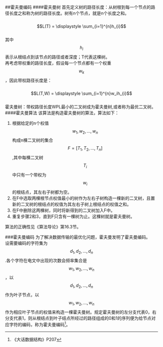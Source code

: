 ##霍夫曼编码
####霍夫曼树
首先定义树的路径长度：从树根到每一个节点的路径长度之和称为树的路径长度。树有n个节点，就是n个长度之和。  
&emsp;&emsp;$$L(T) = \displaystyle \sum_{i=1}^{n}h_{i}$$  
其中$$h_{i}$$表示从根结点到该节点的路径或者深度；T代表这棵树。  
再考虑带权重的路径长度，假设每一个节点都有一个权重$$w_k$$，因此带权路径长度是：  
&emsp;&emsp;$$L(T,W) = \displaystyle \sum_{i=1}^{n}w_ih_{i}$$  
霍夫曼树：带权路径长度WPL最小的二叉树成为霍夫曼树,或者称为最优二叉树。  
####霍夫曼算法
该算法是构造霍夫曼树的算法，算法如下：  
1. 根据给定的n个权值$$w_1,w_2,...,w_n$$构成n棵二叉树的集合$$F=[T_1,T_2,...,T_n]$$,其中每棵二叉树$$T_i$$中只有一个带权为$$w_i$$的根结点，其左右子树都为空。  
2. 在F中选取两棵根节点权值最小的树作为左右子树构造一棵新的二叉树，且置新的二叉树的根结点的权值为其左右子树上根结点的权值之和。  
3. 在F中删除这两棵树，同时将新得到的二叉树加入F中。  
4. 重复步骤2和3，直到F只含有一棵树为止。这棵树就是霍夫曼树。  

算法的正确性见《算法导论》第16.3节。  

###霍夫曼编码
为了解决数据传输的最优化问题，霍夫曼发明了霍夫曼编码。  
设需要编码的字符集为$$d_1,d_2,...,d_n$$.各个字符在电文中出现的次数会频率集合是$$w_1,w_2,...,w_n$$，以$$d_1,d_2,...,d_n$$作为叶子节点，以$$w_1,w_2,...,w_n$$作为相应叶子节点的权值来构造一棵霍夫曼树。规定霍夫曼树的左分支代表0，右分支代表1，则从根结点到叶子结点所经过的路径组成的0和1的序列便为给节点对应字符的编码，称为霍夫曼编码[^1]。  

[^1]: 《大话数据结构》P207

